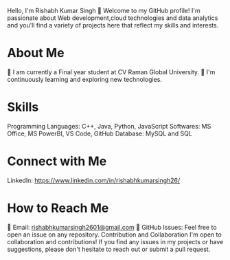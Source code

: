 
Hello, I'm Rishabh Kumar Singh
👋 Welcome to my GitHub profile! I'm passionate about Web development,cloud technologies and data analytics and you'll find a variety of projects here that reflect my skills and interests.

# About Me
💼 I am currently a Final year student at CV Raman Global University.
🌱 I'm continuously learning and exploring new technologies.


# Skills
Programming Languages: C++, Java, Python, JavaScript
Softwares: MS Office, MS PowerBI, VS Code, GitHub
Database: MySQL and SQL

# Connect with Me
LinkedIn: https://www.linkedin.com/in/rishabhkumarsingh26/

# How to Reach Me
📧 Email: rishabhkumarsingh2601@gmail.com
💬 GitHub Issues: Feel free to open an issue on any repository.
Contribution and Collaboration
I'm open to collaboration and contributions! If you find any issues in my projects or have suggestions, please don't hesitate to reach out or submit a pull request.
